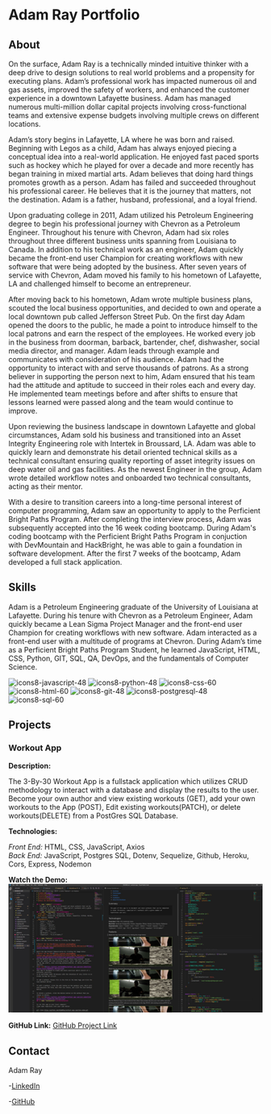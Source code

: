 # Adam Ray Portfolio
## About 
On the surface, Adam Ray is a technically minded intuitive thinker with a deep drive to design solutions to real world problems and a propensity for executing plans. Adam’s professional work has impacted numerous oil and gas assets, improved the safety of workers, and enhanced the customer experience in a downtown Lafayette business. Adam has managed numerous multi-million dollar capital projects involving cross-functional teams and extensive expense budgets involving multiple crews on different locations.

Adam’s story begins in Lafayette, LA where he was born and raised. Beginning with Legos as a child, Adam has always enjoyed piecing a conceptual idea into a real-world application. He enjoyed fast paced sports such as hockey which he played for over a decade and more recently has began training in mixed martial arts. Adam believes that doing hard things promotes growth as a person. Adam has failed and succeeded throughout his professional career. He believes that it is the journey that matters, not the destination. Adam is a father, husband, professional, and a loyal friend. 

Upon graduating college in 2011, Adam utilized his Petroleum Engineering degree to begin his professional journey with Chevron as a Petroleum Engineer. Throughout his tenure with Chevron, Adam had six roles throughout three different business units spanning from Louisiana to Canada. In addition to his technical work as an engineer, Adam quickly became the front-end user Champion for creating workflows with new software that were being adopted by the business. After seven years of service with Chevron, Adam moved his family to his hometown of Lafayette, LA and challenged himself to become an entrepreneur. 
 
After moving back to his hometown, Adam wrote multiple business plans, scouted the local business opportunities, and decided to own and operate a local downtown pub called Jefferson Street Pub. On the first day Adam opened the doors to the public, he made a point to introduce himself to the local patrons and earn the respect of the employees. He worked every job in the business from doorman, barback, bartender, chef, dishwasher, social media director, and manager. Adam leads through example and communicates with consideration of his audience. Adam had the opportunity to interact with and serve thousands of patrons. As a strong believer in supporting the person next to him, Adam ensured that his team had the attitude and aptitude to succeed in their roles each and every day. He implemented team meetings before and after shifts to ensure that lessons learned were passed along and the team would continue to improve.

Upon reviewing the business landscape in downtown Lafayette and global circumstances, Adam sold his business and transitioned into an Asset Integrity Engineering role with Intertek in Broussard, LA. Adam was able to quickly learn and demonstrate his detail oriented technical skills as a technical consultant ensuring quality reporting of asset integrity issues on deep water oil and gas facilities. As the newest Engineer in the group, Adam wrote detailed workflow notes and onboarded two technical consultants, acting as their mentor.

With a desire to transition careers into a long-time personal interest of computer programming, Adam saw an opportunity to apply to the Perficient Bright Paths Program. After completing the interview process, Adam was subsequently accepted into the 16 week coding bootcamp. During Adam's coding bootcamp with the Perficient Bright Paths Program in conjuction with DevMountain and HackBright, he was able to gain a foundation in software development.  After the first 7 weeks of the bootcamp, Adam developed a full stack application.

## Skills
Adam is a Petroleum Engineering graduate of the University of Louisiana at Lafayette. During his tenure with Chevron as a Petroleum Engineer, Adam quickly became a Lean Sigma Project Manager and the front-end user Champion for creating workflows with new software. Adam interacted as a front-end user with a multitude of programs at Chevron. During Adam’s time as a Perficient Bright Paths Program Student, he learned JavaScript, HTML, CSS, Python, GIT, SQL, QA, DevOps, and the fundamentals of Computer Science.

![icons8-javascript-48](https://user-images.githubusercontent.com/92332985/143921177-ba405848-2b0f-4652-be28-f390520c2a1d.png)
![icons8-python-48](https://user-images.githubusercontent.com/92332985/143921227-1ef8398f-9ed0-4a75-873f-025cd416f17b.png)
![icons8-css-60](https://user-images.githubusercontent.com/92332985/143921233-4dc4112f-c66c-4225-be64-116588b4cb87.png)
![icons8-html-60](https://user-images.githubusercontent.com/92332985/143921236-77cc6e57-6dec-476b-87b8-d66cd407eb1a.png)
![icons8-git-48](https://user-images.githubusercontent.com/92332985/143921242-b5615b3c-eb2a-442b-ad42-65fffe3ddba8.png)
![icons8-postgresql-48](https://user-images.githubusercontent.com/92332985/143921246-649bfe92-b248-4557-8c5a-4a9e39ac8ccf.png)
![icons8-sql-60](https://user-images.githubusercontent.com/92332985/143921252-69af164c-cb97-45b6-bc2a-260c0f57c6a2.png)

## Projects

### Workout App
**Description:** 

The 3-By-30 Workout App is a fullstack application which utilizes CRUD methodology to interact with a database and display the results to the user.  Become your own author and view existing workouts (GET), add your own workouts to the App (POST), Edit existing workouts(PATCH), or delete workouts(DELETE) from a PostGres SQL Database.

**Technologies:**

_Front End:_ HTML, CSS, JavaScript, Axios<br/>
_Back End:_ JavaScript, Postgres SQL, Dotenv, Sequelize, Github, Heroku, Cors, Express, Nodemon  <br/>

**Watch the Demo:**
[![Watch the App Demo](https://github.com/Adam0Ray/workout-app-capstone-adam/blob/master/static/technicalDemoPhoto.JPG?raw=true)](https://github.com/Adam0Ray/workout-app-capstone-adam/blob/master/static/technicalDemoPhoto.JPG?raw=true)

**GitHub Link:**
[GitHub Project Link](https://github.com/Adam0Ray/workout-app-capstone-adam)
## Contact
Adam Ray

-[LinkedIn](https://www.linkedin.com/in/adam-ray-8a26853b/)

-[GitHub](https://github.com/Adam0Ray)
